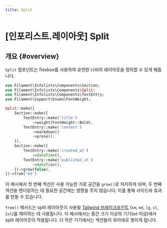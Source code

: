 ```yaml
---
title: Split
---
```

# [인포리스트.레이아웃] Split

## 개요 {#overview}

`Split` 컴포넌트는 flexbox를 사용하여 유연한 너비의 레이아웃을 정의할 수 있게 해줍니다.

```php
use Filament\Infolists\Components\Section;
use Filament\Infolists\Components\Split;
use Filament\Infolists\Components\TextEntry;
use Filament\Support\Enums\FontWeight;

Split::make([
    Section::make([
        TextEntry::make('title')
            ->weight(FontWeight::Bold),
        TextEntry::make('content')
            ->markdown()
            ->prose(),
    ]),
    Section::make([
        TextEntry::make('created_at')
            ->dateTime(),
        TextEntry::make('published_at')
            ->dateTime(),
    ])->grow(false),
])->from('md')
```

이 예시에서 첫 번째 섹션은 사용 가능한 가로 공간을 `grow()`로 차지하게 되며, 두 번째 섹션을 렌더링하는 데 필요한 공간에는 영향을 주지 않습니다. 이를 통해 사이드바 효과를 만들 수 있습니다.

`from()` 메서드는 split 레이아웃이 사용될 [Tailwind 브레이크포인트](https://tailwindcss.com/docs/responsive-design#overview) (`sm`, `md`, `lg`, `xl`, `2xl`)를 제어하는 데 사용됩니다. 이 예시에서는 중간 크기 이상의 기기(`md` 이상)에서 split 레이아웃이 적용됩니다. 더 작은 기기에서는 섹션들이 위아래로 쌓이게 됩니다.

<AutoScreenshot name="infolists/layout/split/simple" alt="Split" version="3.x" />
